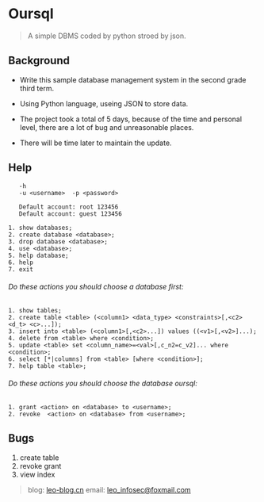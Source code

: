 # Oursql

> A simple DBMS coded by python stroed by json.


## Background

* Write this sample database management system in the second grade third term.

* Using Python language, useing JSON to store data.

* The project took a total of 5 days, because of the time and personal level, there are a lot of bug and unreasonable places.

* There will be time later to maintain the update.

## Help
```
   -h
   -u <username>  -p <password>
```
```
   Default account: root 123456
   Default account: guest 123456
```
    1. show databases;
    2. create database <database>;
    3. drop database <database>;
    4. use <database>;
    5. help database;
    6. help
    7. exit

  ###### Do these actions you should choose a database first:

    1. show tables;
    2. create table <table> (<column1> <data_type> <constraints>[,<c2> <d_t> <c>...]);
    3. insert into <table> (<column1>[,<c2>...]) values ((<v1>[,<v2>]...);
    4. delete from <table> where <condition>;
    5. update <table> set <column_name>=<val>[,c_n2=c_v2]... where <condition>;
    6. select [*|columns] from <table> [where <condition>];
    7. help table <table>;

  ###### Do these actions you should choose the database oursql:

    1. grant <action> on <database> to <username>;
    2. revoke  <action> on <database> from <username>;




## Bugs

1. create table
2. revoke grant  
3. view  index

> blog: [leo-blog.cn](http://www.leo-blog.cn)
> email: leo_infosec@foxmail.com
